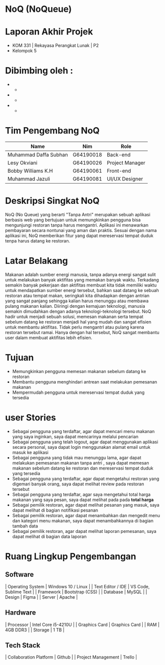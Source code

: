 # NoQ (NoQueue)
# Laporan Akhir Projek
* KOM 331 | Rekayasa Perangkat Lunak | P2
* Kelompok 5
# Dibimbing oleh :
* -
* -
* -
# Tim Pengembang NoQ
| Name  | Nim | Role  |
| ----------------------  | --- | ----- |
| Muhammad Daffa Subhan   | G64190018  |  Back-end  |
| Lesy Okviani | G64190026  | Project Manager |
| Bobby Williams K.H  | G64190061  |  Front-end  |
| Muhammad Jazuli | G64190081  | UI/UX Designer |
# Deskripsi Singkat NoQ
NoQ (No Queue) yang berarti "Tanpa Antri" merupakan sebuah aplikasi berbasis web yang bertujuan untuk memungkinkan pengguna bisa mengunjungi restoran tanpa harus mengantri. Aplikasi ini menawarkan pembayaran secara nontunai yang aman dan praktis. Sesuai dengan nama aplikasi ini, NoQ memberikan fitur yang dapat mereservasi tempat duduk tenpa harus datang ke restoran.
# Latar Belakang
Makanan adalah sumber energi manusia, tanpa adanya energi sangat sulit untuk melakukan banyak aktifitas yang memakan banyak waktu. Terkadang semakin banyak pekerjaan dan aktifitas membuat kita tidak memiliki waktu untuk mendapatkan sumber energi tersebut, bahkan saat datang ke sebuah restoran atau tempat makan, seringkali kita dihadapkan dengan antrian yang sangat panjang sehingga kalian harus menunggu atau membawa pulang makanan kalian. Diiringi dengan kemajuan teknologi, manusia semakin dimudahkan dengan adanya teknologi-teknologi tersebut. NoQ hadir untuk menjadi sebuah solusi, memesan makanan serta tempat sebelum datang ke restoran menjadi hal yang mudah dan sangat efisien untuk membantu aktifitas. Tidak perlu mengantrI atau pulang karena restoran tersebut ramai. Hanya dengan hal tersebut, NoQ sangat membantu user dalam membuat aktifitas lebih efisien.
# Tujuan
* Memungkinkan pengguna memesan makanan sebelum datang ke restoran
* Membantu pengguna menghindari antrean saat melakukan pemesanan makanan
* Mempermudah pengguna untuk mereservasi tempat duduk yang tersedia
# user Stories
* Sebagai pengguna yang terdaftar, agar dapat mencari menu makanan yang saya inginkan, saya dapat mencarinya melalui pencarian
* Sebagai pengguna yang telah logout, agar dapat menggunakan aplikasi secara personal, saya dapat login menggunakan alamat email untuk masuk ke aplikasi
* Sebagai pengguna yang tidak mau menunggu lama, agar dapat melakukan pemesanan makanan tanpa antri , saya dapat memesan makanan sebelum datang ke restoran dan mereservasi tempat duduk yang tersedia
* Sebagai pengguna yang terdaftar, agar dapat mengetahui restoran yang digemari banyak orang, saya dapat melihat review pada restoran tersebut
* Sebagai pengguna yang terdaftar, agar saya mengetahui total harga makanan yang saya pesan, saya dapat melihat pada pada **total harga**
* Sebagai pemilik restoran, agar dapat melihat pesanan yang masuk, saya dapat melihat di bagian notifikasi pesanan
* Sebagai pemilik restoran, agar dapat menambahkan dan mengedit menu dan kategori menu makanan, saya dapat menambahkannya di bagian tambah data
* Sebagai pemilik restoran, agar dapat melihat laporan pemesanan, saya dapat melihat di bagian data laporan
# Ruang Lingkup Pengembangan
## Software 

| Operating System |  Windows 10 / Linux  |
| Text Editor / IDE | VS Code, Sublime Text  |
| Framework | Bootstrap (CSS) |
| Database  | MySQL |
| Design  | Figma |
| Server  | Apache |

## Hardware

| Processor  | Intel Core i5-4210U |
| Graphics Card  | Graphics Card |
| RAM | 4GB DDR3 |
| Storage  | 1 TB |

## Tech Stack 

| Collaboration Platform  | Github |
| Project Management | Trello |




